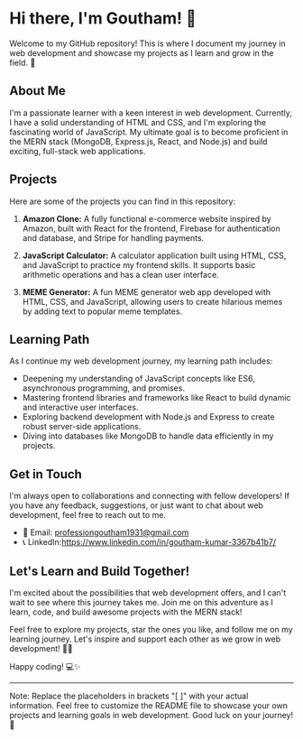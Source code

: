 # Hi there, I'm Goutham! 👋

Welcome to my GitHub repository! This is where I document my journey in web development and showcase my projects as I learn and grow in the field. 🌱

## About Me

I'm a passionate learner with a keen interest in web development. Currently, I have a solid understanding of HTML and CSS, and I'm exploring the fascinating world of JavaScript. My ultimate goal is to become proficient in the MERN stack (MongoDB, Express.js, React, and Node.js) and build exciting, full-stack web applications.

## Projects

Here are some of the projects you can find in this repository:

1. **Amazon Clone:** A fully functional e-commerce website inspired by Amazon, built with React for the frontend, Firebase for authentication and database, and Stripe for handling payments.

2. **JavaScript Calculator:** A calculator application built using HTML, CSS, and JavaScript to practice my frontend skills. It supports basic arithmetic operations and has a clean user interface.

3. **MEME Generator:** A fun MEME generator web app developed with HTML, CSS, and JavaScript, allowing users to create hilarious memes by adding text to popular meme templates.

## Learning Path

As I continue my web development journey, my learning path includes:

- Deepening my understanding of JavaScript concepts like ES6, asynchronous programming, and promises.
- Mastering frontend libraries and frameworks like React to build dynamic and interactive user interfaces.
- Exploring backend development with Node.js and Express to create robust server-side applications.
- Diving into databases like MongoDB to handle data efficiently in my projects.

## Get in Touch

I'm always open to collaborations and connecting with fellow developers! If you have any feedback, suggestions, or just want to chat about web development, feel free to reach out to me.

- 📧 Email: professiongoutham1931@gmail.com
- 📞 LinkedIn:https://www.linkedin.com/in/goutham-kumar-3367b41b7/

## Let's Learn and Build Together!

I'm excited about the possibilities that web development offers, and I can't wait to see where this journey takes me. Join me on this adventure as I learn, code, and build awesome projects with the MERN stack!

Feel free to explore my projects, star the ones you like, and follow me on my learning journey. Let's inspire and support each other as we grow in web development! 🚀🌟

Happy coding! 💻✨

---

Note: Replace the placeholders in brackets "[ ]" with your actual information. Feel free to customize the README file to showcase your own projects and learning goals in web development. Good luck on your journey! 🌱
